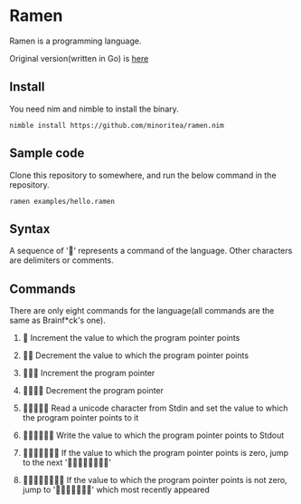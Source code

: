 # Ramen
Ramen is a programming language.

Original version(written in Go) is [here](https://github.com/akanoren/ramens)

## Install
You need nim and nimble to install the binary.
```
nimble install https://github.com/minoritea/ramen.nim
```

## Sample code
Clone this repository to somewhere, and run the below command in the repository.

```
ramen examples/hello.ramen
```

## Syntax
A sequence of '🍜' represents a command of the language.
Other characters are delimiters or comments.

## Commands
There are only eight commands for the language(all commands are the same as Brainf*ck's one).

1. 🍜
    Increment the value to which the program pointer points

2. 🍜🍜
    Decrement the value to which the program pointer points

3. 🍜🍜🍜
    Increment the program pointer

4. 🍜🍜🍜🍜
    Decrement the program pointer

5. 🍜🍜🍜🍜🍜
    Read a unicode character from Stdin and set the value to which the program pointer points to it

6. 🍜🍜🍜🍜🍜🍜
    Write the value to which the program pointer points to Stdout

7. 🍜🍜🍜🍜🍜🍜🍜
    If the value to which the program pointer points is zero, jump to the next '🍜🍜🍜🍜🍜🍜🍜🍜'

8. 🍜🍜🍜🍜🍜🍜🍜🍜
    If the value to which the program pointer points is not zero, jump to '🍜🍜🍜🍜🍜🍜🍜' which most recently appeared
